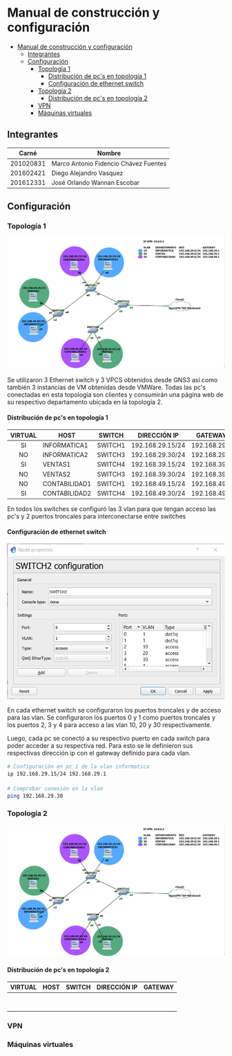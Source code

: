 # Manual de construcción y configuración

- [Manual de construcción y configuración](#manual-de-construcción-y-configuración)
  - [Integrantes](#integrantes)
  - [Configuración](#configuración)
    - [Topología 1](#topología-1)
      - [Distribución de pc's en topología 1](#distribución-de-pcs-en-topología-1)
      - [Configuración de ethernet switch](#configuración-de-ethernet-switch)
    - [Topología 2](#topología-2)
      - [Distribución de pc's en topología 2](#distribución-de-pcs-en-topología-2)
    - [VPN](#vpn)
    - [Máquinas virtuales](#máquinas-virtuales)

## Integrantes

|   Carné   | Nombre                                |
| :-------: | ------------------------------------- |
| 201020831 | Marco Antonio Fidencio Chávez Fuentes |
| 201602421 | Diego Alejandro Vasquez               |
| 201612331 | José Orlando Wannan Escobar           |

## Configuración

### Topología 1

![Topologia 1](Topologia1.png)

Se utilizaron 3 Ethernet switch y 3 VPCS obtenidos desde GNS3 así como también 3 instancias de VM obtenidas desde VMWare. Todas las pc's conectadas en esta topología son clientes y consumirán una página web de su respectivo departamento ubicada en la topología 2.

#### Distribución de pc's en topología 1

| VIRTUAL | HOST          | SWITCH  |   DIRECCIÓN IP   |   GATEWAY    |
| :-----: | ------------- | ------- | :--------------: | :----------: |
|   SI    | INFORMATICA1  | SWITCH1 | 192.168.29.15/24 | 192.168.29.1 |
|   NO    | INFORMATICA2  | SWITCH3 | 192.168.29.30/24 | 192.168.29.1 |
|   SI    | VENTAS1       | SWITCH4 | 192.168.39.15/24 | 192.168.39.1 |
|   NO    | VENTAS2       | SWITCH3 | 192.168.39.30/24 | 192.168.39.1 |
|   NO    | CONTABILIDAD1 | SWITCH1 | 192.168.49.15/24 | 192.168.49.1 |
|   SI    | CONTABILIDAD2 | SWITCH4 | 192.168.49.30/24 | 192.168.49.1 |

En todos los switches se configuró las 3 vlan para que tengan acceso las pc's y 2 puertos troncales para interconectarse entre switches

#### Configuración de ethernet switch

![Configurar switch](Configurar_EthernetSwitch.png)

En cada ethernet switch se configuraron los puertos troncales y de acceso para las vlan. Se configuraron los puertos 0 y 1 como puertos troncales y los puertos 2, 3 y 4 para acceso a las vlan 10, 20 y 30 respectivamente.

Luego, cada pc se conectó a su respectivo puerto en cada switch para poder acceder a su respectiva red. Para esto se le definieron sus respectivas dirección ip con el gateway definido para cada vlan.

```bash
# Configuración en pc 1 de la vlan informatica
ip 192.168.29.15/24 192.168.29.1

# Comprobar conexión en la vlan
ping 192.168.29.30
```

### Topología 2

![Topologia 1](Topologia1.png)

#### Distribución de pc's en topología 2

| VIRTUAL | HOST | SWITCH | DIRECCIÓN IP | GATEWAY |
| :-----: | ---- | ------ | :----------: | :-----: |
|         |      |        |              |         |
|         |      |        |              |         |
|         |      |        |              |         |
|         |      |        |              |         |
|         |      |        |              |         |
|         |      |        |              |         |
|         |      |        |              |         |
|         |      |        |              |         |

### VPN

### Máquinas virtuales
